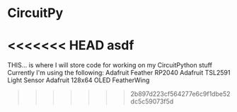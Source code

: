 # CircuitPy
<<<<<<< HEAD
asdf
=======
THIS... is where I will store code for working on my CircuitPython stuff <n>
Currently I'm using the following: <n>
  Adafruit Feather RP2040 <n>
  Adafruit TSL2591 Light Sensor <n>
  Adafruit 128x64 OLED FeatherWing <n>
>>>>>>> 2b897d223cf564277e6c9f1dbe52dc5c59073f5d
